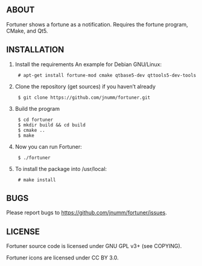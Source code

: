 ABOUT
------
Fortuner shows a fortune as a notification. Requires the fortune
program, CMake, and Qt5.

INSTALLATION
-------------
1. Install the requirements
   An example for Debian GNU/Linux:

        # apt-get install fortune-mod cmake qtbase5-dev qttools5-dev-tools

2. Clone the repository (get sources) if you haven’t already

        $ git clone https://github.com/jnumm/fortuner.git

3. Build the program

        $ cd fortuner
        $ mkdir build && cd build
        $ cmake ..
        $ make

3. Now you can run Fortuner:

        $ ./fortuner

4. To install the package into /usr/local:

        # make install

BUGS
-----
Please report bugs to https://github.com/jnumm/fortuner/issues.

LICENSE
--------
Fortuner source code is licensed under GNU GPL v3+ (see COPYING).

Fortuner icons are licensed under CC BY 3.0.
